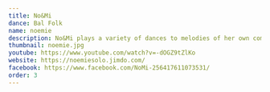 ```yaml
---
title: No&Mi
dance: Bal Folk
name: noemie
description: No&Mi plays a variety of dances to melodies of her own composition, taking dancers on a magic carpet ride over a parade of swirling waltzes, mazurkas to fall in love to, and sparkling mixers. The romantic partner dances hide surprising irregularities and languishing sighs. Pleasure from ear to toe!
thumbnail: noemie.jpg
youtube: https://www.youtube.com/watch?v=-dOGZ9tZlKo
website: https://noemiesolo.jimdo.com/
facebook: https://www.facebook.com/NoMi-256417611073531/
order: 3
---
```

